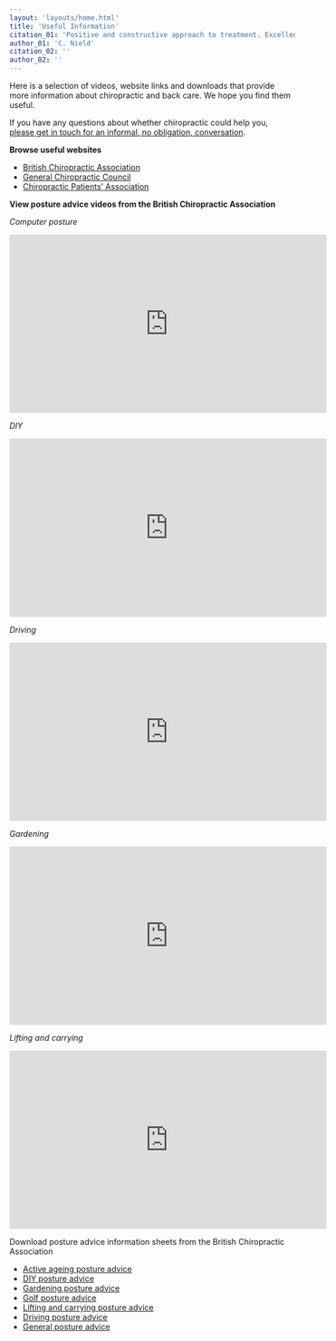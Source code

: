 ```yaml
---
layout: 'layouts/home.html'
title: 'Useful Information'
citation_01: 'Positive and constructive approach to treatment. Excellent and relaxed facilities. Treatment always beneficial, making steady progress with a longstanding problem. Several other associated problems treated successfully.'
author_01: 'C. Nield'
citation_02: ''
author_02: ''
---
```

Here is a selection of videos, website links and downloads that provide more information about chiropractic and back care. We hope you find them useful.

If you have any questions about whether chiropractic could help you, [please get in touch for an informal, no obligation, conversation](/contact/ "Contact Ledbury Chiropractic Clinic Ltd").

**Browse useful websites**

- <a href="https://chiropractic-uk.co.uk/" target="blank" title="British Chiropractic Association" rel="noopener">British Chiropractic Association</a>
- <a href="https://www.gcc-uk.org/" target="blank" title="General Chiropractic Council" rel="noopener">General Chiropractic Council</a>
- <a href="http://www.chiropatients.org.uk/" target="blank" title="Chiropractic Patients’ Association" rel="noopener">Chiropractic Patients’ Association</a>

**View posture advice videos from the British Chiropractic Association**

_Computer posture_
<div class="video-wrapper">
    <iframe width="560" height="315" title="Computer posture" src="https://www.youtube.com/embed/yEZba1krjiI" frameborder="0" allow="accelerometer; autoplay; clipboard-write; encrypted-media; gyroscope; picture-in-picture" allowfullscreen></iframe>
</div>

_DIY_
<div class="video-wrapper">
    <iframe width="560" height="315" title="DIY" src="https://www.youtube.com/embed/-Pkege0PAec" frameborder="0" allow="accelerometer; autoplay; clipboard-write; encrypted-media; gyroscope; picture-in-picture" allowfullscreen></iframe>
</div>

_Driving_
<div class="video-wrapper">
    <iframe width="560" height="315" title="Driving" src="https://www.youtube.com/embed/bQzHnvpypIU" frameborder="0" allow="accelerometer; autoplay; clipboard-write; encrypted-media; gyroscope; picture-in-picture" allowfullscreen></iframe>
</div>

_Gardening_
<div class="video-wrapper">
    <iframe width="560" height="315" title="Gardening" src="https://www.youtube.com/embed/krMsCgHdAXY" frameborder="0" allow="accelerometer; autoplay; clipboard-write; encrypted-media; gyroscope; picture-in-picture" allowfullscreen></iframe>
</div>

_Lifting and carrying_
<div class="video-wrapper">
    <iframe width="560" height="315" title="Lifting and carrying" src="https://www.youtube.com/embed/5nan3mYDtI4" frameborder="0" allow="accelerometer; autoplay; clipboard-write; encrypted-media; gyroscope; picture-in-picture" allowfullscreen></iframe>
</div>

Download posture advice information sheets from the British Chiropractic Association

- <a href="/downloads/Mind-your-posture-active-ageing.pdf" target="blank" title="Active ageing posture advice" rel="noopener">Active ageing posture advice</a>
- <a href="/downloads/Mind-your-posture-DIY.pdf" target="blank" title="DIY posture advice" rel="noopener">DIY posture advice</a>
- <a href="/downloads/Mind-your-posture-gardening.pdf" target="blank" title="Gardening posture advice" rel="noopener">Gardening posture advice</a>
- <a href="/downloads/Mind-your-posture-golf.pdf" target="blank" title="Golf posture advice" rel="noopener">Golf posture advice</a>
- <a href="/downloads//Mind-your-posture-lifting-and-carrying2.pdf" target="blank" title="Lifting and carrying posture advice" rel="noopener">Lifting and carrying posture advice</a>
- <a href="/downloads/Mind-your-posture-driving2.pdf" target="blank" title="Driving posture advice" rel="noopener">Driving posture advice</a>
- <a href="/downloads/Mind-your-posture-general-advice.pdf/" target="blank" title="General posture advice" rel="noopener">General posture advice</a>
